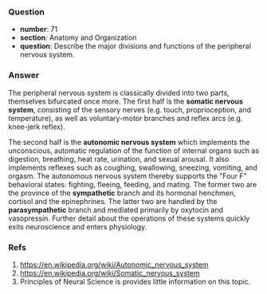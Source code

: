 ### Question

- **number**: 71
- **section**: Anatomy and Organization
- **question**: Describe the major divisions and functions of the peripheral nervous system.


### Answer

The peripheral nervous system is classically divided into two parts, themselves bifurcated once more. The first half is the **somatic nervous system**, consisting of the sensory nerves (e.g. touch, proprioception, and temperature), as well as voluntary-motor branches and reflex arcs (e.g. knee-jerk reflex).

The second half is the **autonomic nervous system** which implements the unconscious, automatic regulation of the function of internal organs such as digestion, breathing, heat rate, urination, and sexual arousal. It also implements reflexes such as coughing, swallowing, sneezing, vomiting, and orgasm. The autonomous nervous system thereby supports the "Four F" behavioral states: fighting, fleeing, feeding, and mating. The former two are the province of the **sympathetic** branch and its hormonal henchmen, cortisol and the epinephrines. The latter two are handled by the **parasympathetic** branch and mediated primarily by oxytocin and vasopressin. Further detail about the operations of these systems quickly exits neuroscience and enters physiology.

### Refs
1. https://en.wikipedia.org/wiki/Autonomic_nervous_system
1. https://en.wikipedia.org/wiki/Somatic_nervous_system
1. Principles of Neural Science is provides little information on this topic.
